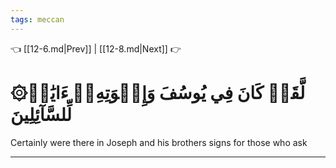 ```yaml
---
tags: meccan
---
```


👈 [[12-6.md|Prev]] | [[12-8.md|Next]] 👉

# ۞لَّقَدۡ كَانَ فِي يُوسُفَ وَإِخۡوَتِهِۦٓ ءَايَٰتٞ لِّلسَّآئِلِينَ

Certainly were there in Joseph and his brothers signs for those who ask

---

